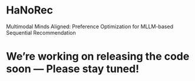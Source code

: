 # HaNoRec
Multimodal Minds Aligned: Preference Optimization for MLLM-based Sequential Recommendation
# We’re working on releasing the code soon — Please stay tuned!

